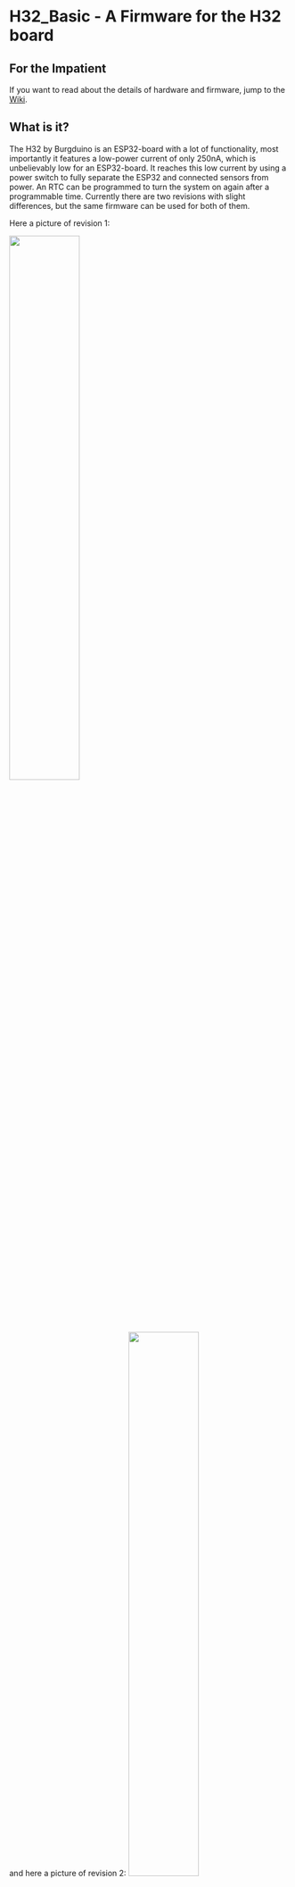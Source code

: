 # H32_Basic - A Firmware for the H32 board

## For the Impatient
If you want to read about the details of hardware and firmware, jump to the [Wiki](https://github.com/jbaumann/H32_Basic/wiki).

## What is it?

The H32 by Burgduino is an ESP32-board with a lot of functionality, most importantly it features a low-power current of only 250nA, which is unbelievably low for an ESP32-board. It reaches this low current by using a power switch to fully separate the ESP32 and connected sensors from power. An RTC can be programmed to turn the system on again after a programmable time. Currently there are two revisions with slight differences, but the same firmware can be used for both of them.

Here a picture of revision 1:

<img src="https://github.com/jbaumann/H32_Basic/wiki/miscellaneous/H32-Pic1.jpg" width=50%>

and here a picture of revision 2:
<img src="https://github.com/jbaumann/H32_Basic/wiki/miscellaneous/H32-rev2.jpg" width=50%>


Other aspects worth mentioning are:
* LiIon charger
* Input Voltage from 5-30V
* Battery Protection
* multiple battery configurations possible
* AHT10 temperature and humidity sensor
* LoRa module (optional)
* EEPROM for data storage (optional)
* Prepared for up to 4 voltage dividers to measure external voltages

Here is a graphic detailing this on the board itself:

<img src="https://github.com/jbaumann/H32_Basic/wiki/miscellaneous/H32-REV2-TOPOLOGY.jpg" width=50%>

## The Firmware

The firmware provides the following functionality (without any particular order):
* OTA Updates
* Portal for entering credentials
* Portal allows to enter additional configuration data
* GPIO0 leads to config portal after start (i.e. after LED is turned on)
* A second GPIO pin is configurable as additional trigger pin
* Store Data in LittleFS as JSON file
* Configurable LED pin
* Page that allows scanning for I2C devices
* Page showing the current measurements (sensor and voltages)
* Thingspeak communication
* IOTPlotter Communication
* MQTT
* Portal allows to set the RTC to NTP time
* Failed Connection Counter stored in RTC memory
* Dynamic, configurable increase of sleep time when WiFi is not reachable
* Oversampling for ADC measurements
* Polynomial correction of the ADC measurements
* Extension mechanism that allows you to include your own user code

The following third-party libraries are used in this sketch:
*   WiFiManager by tzapu
*   Adafruit_AHTX0 by Adafruit
*   Thingspeak by Mathworks
*   Arduino Client for MQTT by Nick O’Leary
*   ArduinoJson by Benoît Blanchon

These can be installed using the library manager of the Arduino IDE (or downloaded from Github). An additional library for the PCF85063 by Jaakko Salo has been modified to quite some extent and is directly included.

All the further details can be found in the [Wiki](https://github.com/jbaumann/H32_Basic/wiki).
